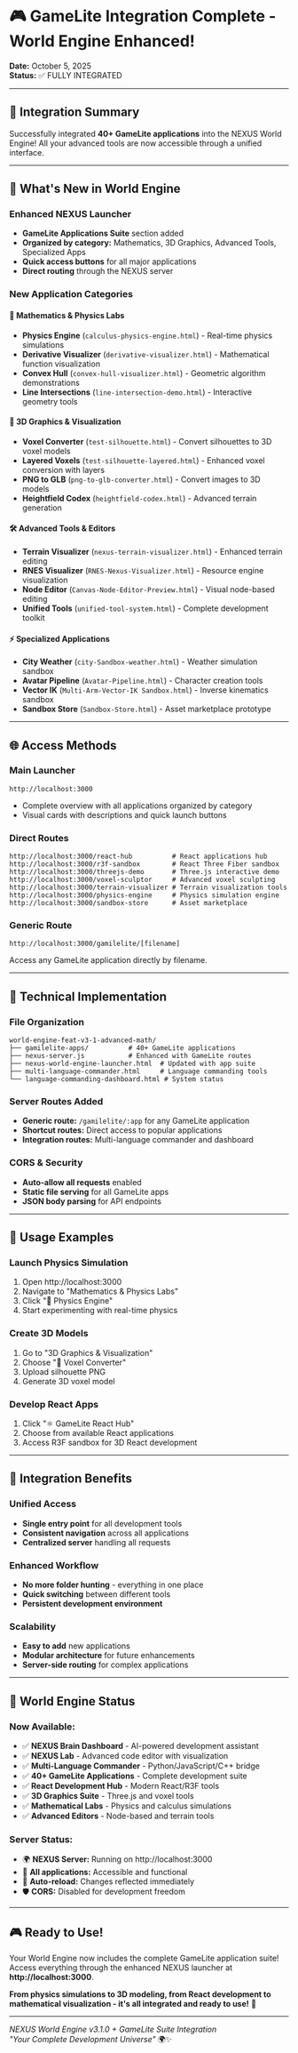 # 🎮 GameLite Integration Complete - World Engine Enhanced!

**Date:** October 5, 2025  
**Status:** ✅ FULLY INTEGRATED  

---

## 🚀 Integration Summary

Successfully integrated **40+ GameLite applications** into the NEXUS World Engine! All your advanced tools are now accessible through a unified interface.

---

## 🌟 What's New in World Engine

### **Enhanced NEXUS Launcher**
- **GameLite Applications Suite** section added
- **Organized by category:** Mathematics, 3D Graphics, Advanced Tools, Specialized Apps
- **Quick access buttons** for all major applications
- **Direct routing** through the NEXUS server

### **New Application Categories**

#### 🔬 **Mathematics & Physics Labs**
- **Physics Engine** (`calculus-physics-engine.html`) - Real-time physics simulations
- **Derivative Visualizer** (`derivative-visualizer.html`) - Mathematical function visualization  
- **Convex Hull** (`convex-hull-visualizer.html`) - Geometric algorithm demonstrations
- **Line Intersections** (`line-intersection-demo.html`) - Interactive geometry tools

#### 🎨 **3D Graphics & Visualization**
- **Voxel Converter** (`test-silhouette.html`) - Convert silhouettes to 3D voxel models
- **Layered Voxels** (`test-silhouette-layered.html`) - Enhanced voxel conversion with layers
- **PNG to GLB** (`png-to-glb-converter.html`) - Convert images to 3D models
- **Heightfield Codex** (`heightfield-codex.html`) - Advanced terrain generation

#### 🛠️ **Advanced Tools & Editors**
- **Terrain Visualizer** (`nexus-terrain-visualizer.html`) - Enhanced terrain editing
- **RNES Visualizer** (`RNES-Nexus-Visualizer.html`) - Resource engine visualization
- **Node Editor** (`Canvas-Node-Editor-Preview.html`) - Visual node-based editing
- **Unified Tools** (`unified-tool-system.html`) - Complete development toolkit

#### ⚡ **Specialized Applications**
- **City Weather** (`city-Sandbox-weather.html`) - Weather simulation sandbox
- **Avatar Pipeline** (`Avatar-Pipeline.html`) - Character creation tools
- **Vector IK** (`Multi-Arm-Vector-IK Sandbox.html`) - Inverse kinematics sandbox
- **Sandbox Store** (`Sandbox-Store.html`) - Asset marketplace prototype

---

## 🌐 Access Methods

### **Main Launcher**
```
http://localhost:3000
```
- Complete overview with all applications organized by category
- Visual cards with descriptions and quick launch buttons

### **Direct Routes**
```
http://localhost:3000/react-hub          # React applications hub
http://localhost:3000/r3f-sandbox        # React Three Fiber sandbox
http://localhost:3000/threejs-demo       # Three.js interactive demo
http://localhost:3000/voxel-sculptor     # Advanced voxel sculpting
http://localhost:3000/terrain-visualizer # Terrain visualization tools
http://localhost:3000/physics-engine     # Physics simulation engine
http://localhost:3000/sandbox-store      # Asset marketplace
```

### **Generic Route**
```
http://localhost:3000/gamilelite/[filename]
```
Access any GameLite application directly by filename.

---

## 🔧 Technical Implementation

### **File Organization**
```
world-engine-feat-v3-1-advanced-math/
├── gamilelite-apps/          # 40+ GameLite applications
├── nexus-server.js           # Enhanced with GameLite routes
├── nexus-world-engine-launcher.html  # Updated with app suite
├── multi-language-commander.html     # Language commanding tools
└── language-commanding-dashboard.html # System status
```

### **Server Routes Added**
- **Generic route:** `/gamilelite/:app` for any GameLite application
- **Shortcut routes:** Direct access to popular applications
- **Integration routes:** Multi-language commander and dashboard

### **CORS & Security**
- **Auto-allow all requests** enabled
- **Static file serving** for all GameLite apps
- **JSON body parsing** for API endpoints

---

## 🎯 Usage Examples

### **Launch Physics Simulation**
1. Open http://localhost:3000
2. Navigate to "Mathematics & Physics Labs"
3. Click "🧮 Physics Engine"
4. Start experimenting with real-time physics

### **Create 3D Models**
1. Go to "3D Graphics & Visualization"
2. Choose "🧊 Voxel Converter" 
3. Upload silhouette PNG
4. Generate 3D voxel model

### **Develop React Apps**
1. Click "⚛️ GameLite React Hub"
2. Choose from available React applications
3. Access R3F sandbox for 3D React development

---

## 🚀 Integration Benefits

### **Unified Access**
- **Single entry point** for all development tools
- **Consistent navigation** across all applications
- **Centralized server** handling all requests

### **Enhanced Workflow**
- **No more folder hunting** - everything in one place
- **Quick switching** between different tools
- **Persistent development environment**

### **Scalability**
- **Easy to add** new applications
- **Modular architecture** for future enhancements
- **Server-side routing** for complex applications

---

## 🎉 World Engine Status

### **Now Available:**
- ✅ **NEXUS Brain Dashboard** - AI-powered development assistant
- ✅ **NEXUS Lab** - Advanced code editor with visualization
- ✅ **Multi-Language Commander** - Python/JavaScript/C++ bridge
- ✅ **40+ GameLite Applications** - Complete development suite
- ✅ **React Development Hub** - Modern React/R3F tools
- ✅ **3D Graphics Suite** - Three.js and voxel tools
- ✅ **Mathematical Labs** - Physics and calculus simulations
- ✅ **Advanced Editors** - Node-based and terrain tools

### **Server Status:**
- 🌍 **NEXUS Server:** Running on http://localhost:3000
- 🚀 **All applications:** Accessible and functional
- 🔄 **Auto-reload:** Changes reflected immediately
- 🛡️ **CORS:** Disabled for development freedom

---

## 🎮 Ready to Use!

Your World Engine now includes the complete GameLite application suite! Access everything through the enhanced NEXUS launcher at **http://localhost:3000**.

**From physics simulations to 3D modeling, from React development to mathematical visualization - it's all integrated and ready to use!** 🌟

---

*NEXUS World Engine v3.1.0 + GameLite Suite Integration*  
*"Your Complete Development Universe"* 🌍✨